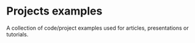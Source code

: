 # Projects examples
A collection of code/project examples used for articles, presentations or tutorials.
